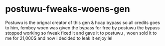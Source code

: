 # postuwu-fweaks-woens-gen

Postuwu is the orignal creator of this gen & hcap bypass so all credits goes to him, femboy woen was given the bypass for free by postuwu  the bypass stopped working so fweak fixed it and gave it to postuwu , woen sold it to me for 21,000$ and now i decided to leak it enjoy lel

